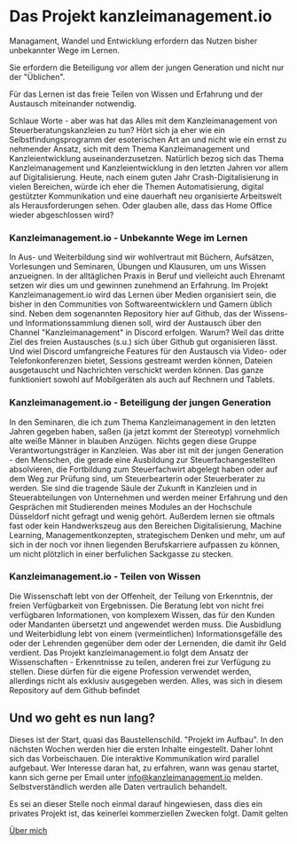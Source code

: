 # Das Projekt kanzleimanagement.io

Managament, Wandel und Entwicklung erfordern das Nutzen bisher unbekannter Wege im Lernen.

Sie erfordern die Beteiligung vor allem der jungen Generation und nicht nur der "Üblichen".

Für das Lernen ist das freie Teilen von Wissen und Erfahrung und der Austausch miteinander notwendig.

Schlaue Worte - aber was hat das Alles mit dem Kanzleimanagement von Steuerberatungskanzleien zu tun? Hört sich ja eher wie ein Selbstfindungsprogramm der esoterischen Art an und nicht wie ein ernst zu nehmender Ansatz, sich mit dem Thema Kanzleimanagement und Kanzleientwicklung auseinanderzusetzen. Natürlich bezog sich das Thema Kanzleimanagement und Kanzleientwicklung in den letzten Jahren vor allem auf Digitalisierung. Heute, nach einem guten Jahr Crash-Digitalisierung in vielen Bereichen, würde ich eher die Themen Automatisierung, digital gestützter Kommunikation und eine dauerhaft neu organisierte Arbeitswelt als Herausforderungen sehen. Oder glauben alle, dass das Home Office wieder abgeschlossen wird? 

### Kanzleimanagement.io - Unbekannte Wege im Lernen
In Aus- und Weiterbildung sind wir wohlvertraut mit Büchern, Aufsätzen, Vorlesungen und Seminaren, Übungen und Klausuren, um uns Wissen anzueignen. In der alltäglichen Praxis in Beruf und vielleicht auch Ehrenamt setzen wir dies um und gewinnen zunehmend an Erfahrung. 
Im Projekt Kanzleimanagement.io wird das Lernen über Medien organisiert sein, die bisher in den Communities von Softwareentwicklern und Gamern üblich sind. Neben dem sogenannten Repository hier auf Github, das der Wissens- und Informationssammlung dienen soll, wird der Austausch über den Channel "Kanzleimanagement" in Discord erfolgen. Warum? Weil das dritte Ziel des freien Austausches (s.u.) sich über Github gut organisieren lässt. Und wiel Discord umfangreiche Features für den Austausch via Video- oder Telefonkonferenzen bietet, Sessions gestreamt werden können, Dateien ausgetauscht und Nachrichten verschickt werden können. Das ganze funktioniert sowohl auf Mobilgeräten als auch auf Rechnern und Tablets.

### Kanzleimanagement.io - Beteiligung der jungen Generation
In den Seminaren, die ich zum Thema Kanzleimanagement in den letzten Jahren gegeben haben, saßen (ja jetzt kommt der Stereotyp) vornehmlich alte weiße Männer in blauben Anzügen. Nichts gegen diese Gruppe Verantwortungsträger in Kanzleien. Was aber ist mit der jungen Generation - den Menschen, die gerade eine Ausbildung zur Steuerfachangestellten absolvieren, die Fortbildung zum Steuerfachwirt abgelegt haben oder auf dem Weg zur Prüfung sind, um Steuerbearterin oder Steuerberater zu werden. Sie sind die tragende Säule der Zukunft in Kanzleien und in Steuerabteilungen von Unternehmen und werden meiner Erfahrung und den Gesprächen mit Studierenden meines Modules an der Hochschule Düsseldorf nicht gefragt und wenig gehört. Außerdem lernen sie oftmals fast oder kein Handwerkszeug aus den Bereichen Digitalisierung, Machine Learning, Managementkonzepten, strategischem Denken und mehr, um auf sich in der noch vor ihnen liegenden Berufskarriere aufpassen zu können, um nicht plötzlich in einer berfulichen Sackgasse zu stecken. 

### Kanzleimanagement.io - Teilen von Wissen
Die Wissenschaft lebt von der Offenheit, der Teilung von Erkenntnis, der freien Verfügbarkeit von Ergebnissen. Die Beratung lebt von nicht frei verfügbaren Informationen, von komplexem Wissen, das für den Kunden oder Mandanten übersetzt und angewendet werden muss. Die Ausbidlung und Weiterbidlung lebt von einem (vermeintlichen) Informationsgefälle des oder der Lehrenden gegenüber dem oder der Lernenden, die damit ihr Geld verdient. Das Projekt kanzleimanagement.io folgt dem Ansatz der Wissenschaften - Erkenntnisse zu teilen, anderen frei zur Verfügung zu stellen. Diese dürfen für die eigene Profession verwendet werden, allerdings nicht als exklusiv ausgegeben werden. Alles, was sich in diesem Repository auf dem Github befindet

## Und wo geht es nun lang?
Dieses ist der Start, quasi das Baustellenschild. "Projekt im Aufbau". In den nächsten Wochen werden hier die ersten Inhalte eingestellt. Daher lohnt sich das Vorbeischauen. Die interaktive Kommunikation wird parallel aufgebaut. Wer Interesse daran hat, zu erfahren, wann was genau startet, kann sich gerne per Email unter info@kanzleimanagement.io melden. Selbstverständlich werden alle Daten vertraulich behandelt. 

Es sei an dieser Stelle noch einmal darauf hingewiesen, dass dies ein privates Projekt ist, das keinerlei kommerziellen Zwecken folgt. Damit gelten 


[Über mich](README.md)


